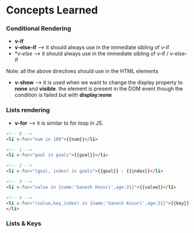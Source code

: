# Concepts Learned

### Conditional Rendering

- **v-if**
- **v-else-if** --> it should always use in the immediate sibling of v-if
- \*_v-else_ --> it should always use in the immediate sibling of v-if / v-else-if

Note: all the above directives should use in the HTML elements

- **v-show** --> it is used when we want to change the display property to **none** and **visible**. the element is present in the DOM event though the condition is failed but with **display:none**

### Lists rendering

- **v-for** --> it is similar to for loop in JS.

```HTML
<!-- 0 -->
<li v-for="num in 100">{{num}}</li>

<!-- 1 -->
<li v-for="goal in goals">{{goal}}</li>

<!-- 2 -->
<li v-for="(goal, index) in goals">{{goal}} - {{index}}</li>

<!-- 3 -->
<li v-for="value in {name:'Ganesh Kosuri',age:21}">{{value}}</li>

<!-- 4 -->
<li v-for="(value,key,index) in {name:'Ganesh Kosuri',age:21}">{{key}} - {{value}} - {{index}}
</li>
```

### Lists & Keys

